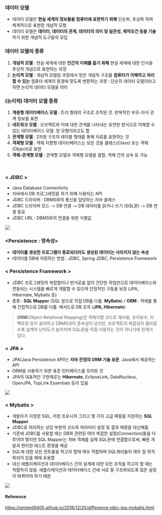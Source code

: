 ### 데이터 모델
- 데이터 모델은 **현실 세계의 정보들을 컴퓨터에 표현하기 위해** 단순화, 추상화 하여 체계적으로 표현한 개념적 모형
- 데이터 모델은 **데이터, 데이터의 관계, 데이터의 의미 및 일관성, 제약조건 등을 기술**하기 위한 개념적 도구들의 모임

### 데이터 모델의 종류
1. **개념적 모델** : 현실 세계에 대한 **인간의 이해를 돕기 위해** 현실 세계에 대한 인식을 추상적 개념으로 표현하는 과정
2. **논리적 모델** 
: 개념적 모델링 과정에서 얻은 개념적 구조를 **컴퓨터가 이해하고 처리할 수 있는** 컴퓨터 세계의 환경에 맞도록 변환하는 과정
: 단순히 데이터 모델이라고 하면 논리적 데이터 모델을 의미

### (논리적) 데이터 모델 종류
1. **계층형 데이터베이스 모델** :  트리 형태의 구조로 조직된 것. 반복적인 부모-자식 관계 정보를 표현
2. **네트워크 모델** : 오브젝트와 이에 대한 관계를 나타내는 유연한 방식으로 이해할 수 있는 데이터베이스 모델. 망 모형이라고도 함
3. **관계형 모델** : 2차원 구조의 테이블 형태를 통해 자료를 표현하는 것
4. **객체형 모델** : 객체 지향형 데이터베이스는 모든 것을 클래스(Class) 또는 객체 (Object)로 표현
5. **객체-관계형 모델** : 관계형 모델과 객체형 모델을 결합. 객체 간의 상속 등 가능

<br/>

### < JDBC >
- Java Database Connectivity
- 자바에서 DB 프로그래밍을 하기 위해 사용되는 API
- JDBC 드라이버 : DBMS와의 통신을 담당하는 자바 클래스
- JDBC 드라이버 로드 -> DB 연결 -> DB 데이터를 읽거나 쓰기 (SQL문) -> DB 연결 종료
- JDBC URL : DBMS와의 연결을 위한 식별값

![](https://images.velog.io/images/jun17183/post/245ade37-be20-4f4d-9d7d-4c1f200540d0/spring-jdbc-architecture.png)


### <Persistence : 영속성>
- **데이터를 생성한 프로그램이 종료되더라도 생성된 데이터는 사라지지 않는 속성**
- 데이터를 DB에 저장하는 방법 : JDBC, Spring JDBC, Persistence Framework

### < Persistence Framework > 
- JDBC 프로그래밍의 복잡함이나 번거로움 없이 간단한 작업만으로 데이터베이스와 연동되는 시스템을 빠르게 개발할 수 있으며 안정적인 구동을 보장 (JPA, Hibernate, Mybatis 등)
- 종류 : **SQL Mapper** (SQL 문으로 직접 DB를 다룸. **MyBatis**) / **ORM** : 객체를 통해 간접적으로 DB를 다룸. 메서드로 DB 조작 (**JPA, Hibernate**)

> **ORM**(Object-Relational Mapping)은 객체지향 코드로 재사용, 유지보수, 리팩토링 등이 용이하고 DBMS과의 종속성이 낮지만, 프로젝트의 복잡성이 올라갈수록 설계의 난이도가 높아지며 SQL문을 직접 사용하는 것이 아니기에 한계가 있다.

### < JPA >
- JPA(Java Persistence API)는 **자바 진영의 ORM 기술 표준**. Java에서 제공하는 API
- ORM을 사용하기 위한 표준 인터페이스를 모아둔 것
- JPA의 대표적인 구현체로는 **Hibernate**, EclipseLink, DataNucleus, OpenJPA, TopLink Essentials 등이 있음


![](https://images.velog.io/images/jun17183/post/b99a8153-d0d6-4984-be22-2bf111c01933/spring-jpa-architecture.png)


### < Mybatis >
- 개발자가 지정한 SQL, 저장 프로시저 그리고 몇 가지 고급 매핑을 지원하는 **SQL Mapper**
- JDBC로 처리하는 상당 부분의 코드와 파라미터 설정 및 결과 매핑을 대신해줌
- 기존에 JDBC를 사용할 때는 DB와 관련된 여러 복잡한 설정(Connection)들을 다루어야 했지만 SQL Mapper는 자바 객체를 실제 SQL문에 연결함으로써, 빠른 개발과 편리한 테스트 환경을 제공
- SQL에 대한 모든 컨트롤을 하고자 할때 매우 적합하며 SQL쿼리들이 매우 잘 최적화되어 있을 때에 유용함
- 대신 애플리케이션과 데이터베이스 간의 설계에 대한 모든 조작을 하고자 할 때는 적합하지 않음. 애플리케이션과 데이터베이스 간에 서로 잘 구조화되도록 많은 설정이 바뀌어야 하기 때문

![](https://images.velog.io/images/jun17183/post/92392676-07ba-4fbb-9da0-ef51a0a99967/spring-mybatis-architecture.png)


#### Reference
https://gmlwjd9405.github.io/2018/12/25/difference-jdbc-jpa-mybatis.html
